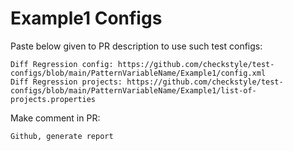 # Example1 Configs
Paste below given to PR description to use such test configs:
```
Diff Regression config: https://github.com/checkstyle/test-configs/blob/main/PatternVariableName/Example1/config.xml
Diff Regression projects: https://github.com/checkstyle/test-configs/blob/main/PatternVariableName/Example1/list-of-projects.properties
```
Make comment in PR:
```
Github, generate report
```

